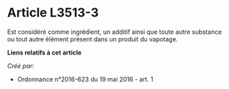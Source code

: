 # Article L3513-3

Est considéré comme ingrédient, un additif ainsi que toute autre substance ou tout autre élément présent dans un produit du
vapotage.

**Liens relatifs à cet article**

_Créé par_:

  - Ordonnance n°2016-623 du 19 mai 2016 - art. 1
